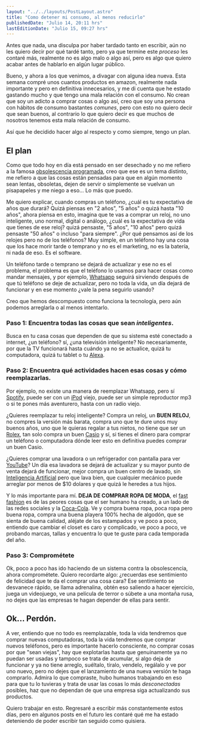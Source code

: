 ```yaml
---
layout: "../../layouts/PostLayout.astro"
title: "Como detener mi consumo, al menos reducirlo"
publishedDate: "Julio 14, 20:11 hrs"
lastEditionDate: "Julio 15, 09:27 hrs"
---
```


Antes que nada, una disculpa por haber tardado tanto en escribir, aún no les quiero decir por qué tardé tanto, pero ya que termine este _proceso_ les contaré más, realmente no es algo malo o algo así, pero es algo que quiero acabar antes de hablarlo en algún lugar público.

Bueno, y ahora a los que venimos, a divagar con alguna idea nueva. Esta semana compré unos cuantos productos en amazon, realmente nada importante y pero en definitiva innecesarios, y me di cuenta que he estado gastando mucho y que tengo una mala relación con el consumo. No crean que soy un adicto a comprar cosas o algo así, creo que soy una persona con hábitos de consumo bastantes _comunes_, pero con esto no quiero decir que sean buenos, al contrario lo que quiero decir es que muchos de nosotros tenemos esta mala relación de consumo.

Así que he decidido hacer algo al respecto y como siempre, tengo un plan.

## El plan

Como que todo hoy en día está pensado en ser desechado y no me refiero a la famosa [obsolescencia programada](https://es.wikipedia.org/wiki/Obsolescencia_programada), creo que ese es un tema distinto, me refiero a que las cosas están pensadas para que en algún momento sean lentas, obsoletas, dejen de servir o simplemente se vuelvan un pisapapeles y me niego a eso... Lo más que puedo.

Me quiero explicar, cuando compras un teléfono, ¿cuál es tu expectativa de años que durará? Quizá piensas en "2 años", "5 años" o quizá hasta "10 años", ahora piensa en esto, imagina que te vas a comprar un reloj, no uno inteligente, uno normal, digital o análogo, ¿cuál es la expectativa de vida que tienes de ese reloj? quizá pensaste, "5 años", "10 años" pero quizá pensaste "50 años" o incluso "para siempre". ¿Por qué pensamos así de los relojes pero no de los teléfonos? Muy simple, en un teléfono hay una cosa que los hace morir tarde o temprano y no es el marketing, no es la batería, ni nada de eso. Es el software.

Un teléfono tarde o temprano se dejará de actualizar y ese no es el problema, el problema es que el teléfono lo usamos para hacer cosas como mandar mensajes, y por ejemplo, [Whatsapp](https://es.wikipedia.org/wiki/WhatsApp) seguirá sirviendo después de que tú teléfono se deje de actualizar, pero no toda la vida, un día dejará de funcionar y en ese momento ¿vale la pena seguirlo usando?

Creo que hemos descompuesto como funciona la tecnología, pero aún podemos arreglarla o al menos intentarlo.

### Paso 1: Encuentra todas las cosas que sean _inteligentes_.

Busca en tu casa cosas que dependen de que su sistema esté conectado a internet, ¿un teléfono? sí, ¿una televisión inteligente? No necesariamente, por que la TV funcionará hasta cuándo ya no se actualice, quizá tu computadora, quizá tu tablet o tu [Alexa](https://es.wikipedia.org/wiki/Amazon_Alexa).

### Paso 2: Encuentra qué actividades hacen esas cosas y cómo reemplazarlas.

Por ejemplo, no existe una manera de reemplazar Whatsapp, pero sí [Spotify](https://open.spotify.com/), puede ser con un [iPod](https://es.wikipedia.org/wiki/IPod) viejo, puede ser un simple reproductor mp3 o si te pones más aventurero, hasta con un radio viejo.

¿Quieres reemplazar tu reloj inteligente? Compra un reloj, un **BUEN RELOJ**, no compres la versión más barata, compra uno que te dure unos muy buenos años, uno que le quieras regalar a tus nietos, no tiene que ser un [Rolex](https://es.wikipedia.org/wiki/Rolex), tan solo compra un buen [Casio](https://www.casio.com/mx/watches/casio/product.MDV-106DD-1A3V/) y sí, si tienes el dinero para comprar un teléfono o computadora dónde leer esto en definitiva puedes comprar un buen Casio.

¿Quieres comprar una lavadora o un refrigerador con pantalla para ver [YouTube](https://es.wikipedia.org/wiki/YouTube)? Un día esa lavadora se dejará de actualizar y su mayor punto de venta dejará de funcionar, mejor compra un buen centro de lavado, sin [Inteligencia Artificial](https://es.wikipedia.org/wiki/Inteligencia_artificial) pero que lava bien, que cualquier mecánico puede arreglar por menos de $10 dolares y que quizá le heredes a tus hijos.

Y lo más importante para mí. **DEJA DE COMPRAR ROPA DE MODA**, el [fast fashion](https://es.wikipedia.org/wiki/Moda_pronta) es de las peores cosas que el ser humano ha creado, a un lado de las redes sociales y la [Coca-Cola](https://es.wikipedia.org/wiki/Coca-Cola). Ve y compra buena ropa, poca ropa pero buena ropa, compra una buena playera 100% hecha de algodón, que se sienta de buena calidad, aléjate de los estampados y ve poco a poco, entiendo que cambiar el closet es caro y complicado, ve poco a poco, ve probando marcas, tallas y encuentra lo que te guste para cada temporada del año.

### Paso 3: Comprométete

Ok, poco a poco has ido haciendo de un sistema contra la obsolescencia, ahora comprométete. Quiero recordarte algo: ¿recuerdas ese sentimiento de felicidad que te da el comprar una cosa cara? Ese sentimiento se desvanece rápido, se llama adrenalina, obtén eso saliendo a hacer ejercicio, juega un videojuego, ve una película de terror o súbete a una montaña rusa, no dejes que las empresas te hagan depender de ellas para sentir.

## Ok... Perdón.

A ver, entiendo que no todo es reemplazable, toda la vida tendremos que comprar nuevas computadoras, toda la vida tendremos que comprar nuevos teléfonos, pero es importante hacerlo consciente, no comprar cosas por que "sean viejas", hay que explotarlas hasta que genuinamente ya no puedan ser usadas y tampoco se trata de acumular, si algo deja de funcionar y ya no tiene arreglo, suéltalo, tíralo, vendelo, regálalo y ve por uno nuevo, pero no dejes que el lanzamiento de una nueva versión te haga comprarlo. Admira lo que compraste, hubo humanos trabajando en eso para que tu lo tuvieras y trata de usar las cosas lo más _desconectadas_ posibles, haz que no dependan de que una empresa siga actualizando sus productos.

Quiero trabajar en esto. Regresaré a escribir más constantemente estos días, pero en algunos posts en el futuro les contaré qué me ha estado deteniendo de poder escribir tan seguido como quisiera.
